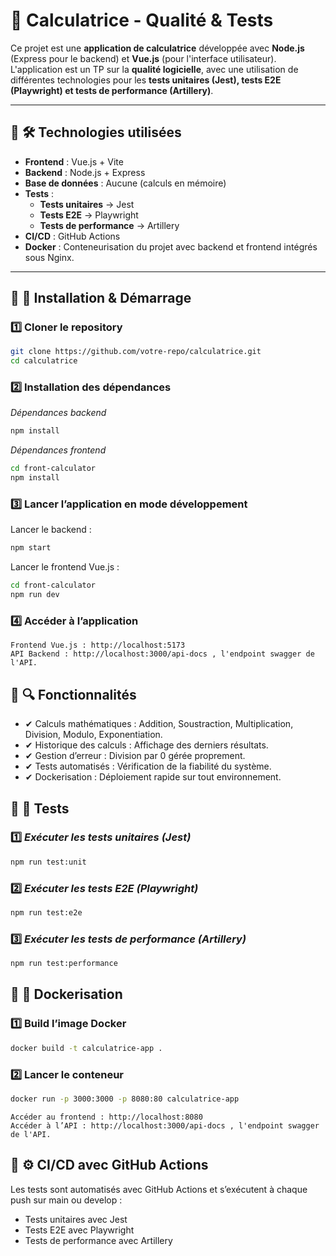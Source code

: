 
# 🧮 Calculatrice - Qualité & Tests

Ce projet est une **application de calculatrice** développée avec **Node.js** (Express pour le backend) et **Vue.js** (pour l'interface utilisateur).  
L'application est un TP sur la **qualité logicielle**, avec une utilisation de différentes technologies pour les **tests unitaires (Jest), tests E2E (Playwright) et tests de performance (Artillery)**.

---

## 📌 **🛠️ Technologies utilisées**
- **Frontend** : Vue.js + Vite
- **Backend** : Node.js + Express
- **Base de données** : Aucune (calculs en mémoire)
- **Tests** :
  - **Tests unitaires** → Jest
  - **Tests E2E** → Playwright
  - **Tests de performance** → Artillery
- **CI/CD** : GitHub Actions
- **Docker** : Conteneurisation du projet avec backend et frontend intégrés sous Nginx.

---

## 📌 **🚀 Installation & Démarrage**

### **1️⃣ Cloner le repository**
```sh
git clone https://github.com/votre-repo/calculatrice.git
cd calculatrice
```

### **2️⃣ Installation des dépendances**
*Dépendances backend*
```sh
npm install
```
*Dépendances frontend*
```sh
cd front-calculator
npm install
```

### **3️⃣ Lancer l’application en mode développement**

Lancer le backend :
```sh
npm start
```

Lancer le frontend Vue.js :
```sh
cd front-calculator
npm run dev
```

### **4️⃣ Accéder à l’application**
    Frontend Vue.js : http://localhost:5173
    API Backend : http://localhost:3000/api-docs , l'endpoint swagger de l'API.

## **📌 🔍 Fonctionnalités**

- ✔ Calculs mathématiques : Addition, Soustraction, Multiplication, Division, Modulo, Exponentiation.
- ✔ Historique des calculs : Affichage des derniers résultats.
- ✔ Gestion d’erreur : Division par 0 gérée proprement.
- ✔ Tests automatisés : Vérification de la fiabilité du système.
- ✔ Dockerisation : Déploiement rapide sur tout environnement.

## **📌 🧪 Tests**
### 1️⃣ *Exécuter les tests unitaires (Jest)*

```sh
npm run test:unit
```

### 2️⃣ *Exécuter les tests E2E (Playwright)*

```sh
npm run test:e2e
```

### 3️⃣ *Exécuter les tests de performance (Artillery)*

```sh
npm run test:performance
```

## **📌 🐳 Dockerisation**
### 1️⃣ Build l’image Docker

```sh
docker build -t calculatrice-app .
```

### 2️⃣ Lancer le conteneur

```sh
docker run -p 3000:3000 -p 8080:80 calculatrice-app
```

    Accéder au frontend : http://localhost:8080
    Accéder à l’API : http://localhost:3000/api-docs , l'endpoint swagger de l'API.

## **📌 ⚙️ CI/CD avec GitHub Actions**

Les tests sont automatisés avec GitHub Actions et s’exécutent à chaque push sur main ou develop :

-   Tests unitaires avec Jest
-   Tests E2E avec Playwright
-   Tests de performance avec Artillery
